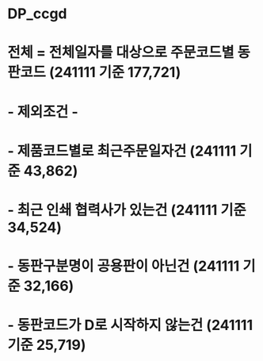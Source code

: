 # DP_ccgd
# 전체 = 전체일자를 대상으로 주문코드별 동판코드 (241111 기준  177,721)

# - 제외조건 -
# - 제품코드별로 최근주문일자건 (241111 기준  43,862)
# - 최근 인쇄 협력사가 있는건 (241111 기준  34,524)
# - 동판구분명이 공용판이 아닌건 (241111 기준  32,166)
# - 동판코드가 D로 시작하지 않는건 (241111 기준  25,719)
